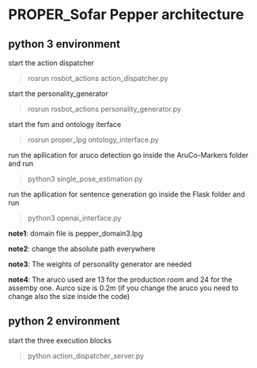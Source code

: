 # PROPER_Sofar Pepper architecture


## python 3 environment

start the action dispatcher
> rosrun rosbot_actions action_dispatcher.py

start the personality_generator
> rosrun rosbot_actions personality_generator.py

start the fsm and ontology iterface
> rosrun proper_lpg ontology_interface.py

run the apllication for aruco detection
go inside the AruCo-Markers folder and run
>python3 single_pose_estimation.py  

run the apllication for sentence generation
go inside the Flask folder and run
>python3 openai_interface.py  

**note1**: domain file is pepper_domain3.lpg

**note2**: change the absolute path everywhere

**note3**: The weights of personality generator are needed

**note4**: The aruco used are 13 for the production room and 24 for the assemby one. Aurco size is 0.2m (if you change the aruco you need to change also the size inside the code)

## python 2 environment

start the three execution blocks

>python action_dispatcher_server.py



